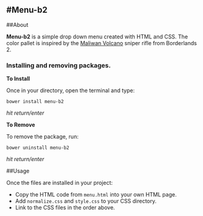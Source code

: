 #Menu-b2
-----
##About

**Menu-b2** is a simple drop down menu created with HTML and CSS. The color pallet is inspired by the [Maliwan Volcano](http://borderlands.wikia.com/wiki/Volcano_\(Borderlands_2\)) sniper rifle from Borderlands 2.

### Installing and removing packages.
**To Install** 

Once in your directory, open the terminal and type:

`bower install menu-b2`

*hit return/enter*

**To Remove**

To remove the package, run:

`bower uninstall menu-b2`

*hit return/enter*


##Usage

Once the files are installed in your project:

* Copy the HTML code from `menu.html` into your own HTML page.
* Add `normalize.css` and `style.css` to your CSS directory.
* Link to the CSS files in the order above.


